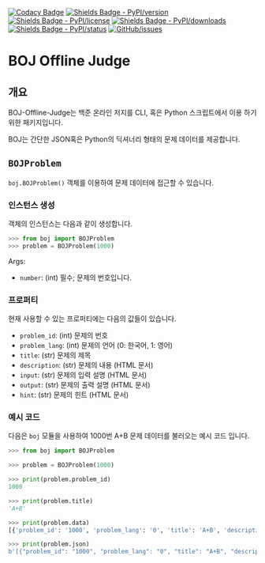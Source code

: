 <!-- Badges -->

[![Codacy Badge](https://app.codacy.com/project/badge/Grade/9c0158b110a54cce953d319d5f5b438d)](https://www.codacy.com/gh/Hepheir/BOJ-Offline-Judge/dashboard?utm_source=github.com&utm_medium=referral&utm_content=Hepheir/BOJ-Offline-Judge&utm_campaign=Badge_Grade)
[![Shields Badge - PyPI/version](https://img.shields.io/pypi/v/boj)](https://pypi.org/project/boj/)
[![Shields Badge - PyPI/license](https://img.shields.io/pypi/l/boj)](https://pypi.org/project/boj/)
[![Shields Badge - PyPI/downloads](https://img.shields.io/pypi/dm/boj)](https://pypi.org/project/boj/)
[![Shields Badge - PyPI/status](https://img.shields.io/pypi/status/boj)](https://pypi.org/project/boj/)
[![GitHub/issues](https://img.shields.io/github/issues/Hepheir/BOJ-Offline-Judge.svg)](https://github.com/Hepheir/BOJ-Offline-Judge/issues)

# BOJ Offline Judge

## 개요

BOJ-Offline-Judge는 백준 온라인 저지를 CLI, 혹은 Python 스크립트에서 이용 하기 위한 패키지입니다.

BOJ는 간단한 JSON혹은 Python의 딕셔너리 형태의 문제 데이터를 제공합니다.

## `BOJProblem`

`boj.BOJProblem()` 객체를 이용하여 문제 데이터에 접근할 수 있습니다.

### 인스턴스 생성

객체의 인스턴스는 다음과 같이 생성합니다.

```python
>>> from boj import BOJProblem
>>> problem = BOJProblem(1000)
```

Args:

-   `number`: (int) 필수; 문제의 번호입니다.

### 프로퍼티

현재 사용할 수 있는 프로퍼티에는 다음의 값들이 있습니다.

-   `problem_id`: (int) 문제의 번호
-   `problem_lang`: (int) 문제의 언어 (0: 한국어, 1: 영어)
-   `title`: (str) 문제의 제목
-   `description`: (str) 문제의 내용 (HTML 문서)
-   `input`: (str) 문제의 입력 설명 (HTML 문서)
-   `output`: (str) 문제의 출력 설명 (HTML 문서)
-   `hint`: (str) 문제의 힌트 (HTML 문서)

### 예시 코드

다음은 `boj` 모듈을 사용하여 1000번 A+B 문제 데이터를 불러오는 예시 코드 입니다.

```python
>>> from boj import BOJProblem

>>> problem = BOJProblem(1000)

>>> print(problem.problem_id)
1000

>>> print(problem.title)
'A+B'

>>> print(problem.data)
[{'problem_id': '1000', 'problem_lang': '0', 'title': 'A+B', 'description': '<p>두 정수 A와 B를 입력받은 다음, ...', ... }, ... ]

>>> print(problem.json)
b'[{"problem_id": "1000", "problem_lang": "0", "title": "A+B", "description": "<p>\\ub450 \\uc815\\uc218 ...'
```
